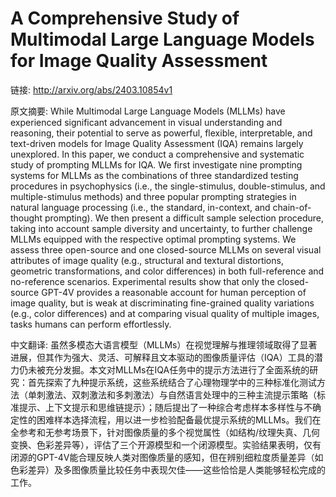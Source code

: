 # A Comprehensive Study of Multimodal Large Language Models for Image Quality Assessment

链接: http://arxiv.org/abs/2403.10854v1

原文摘要:
While Multimodal Large Language Models (MLLMs) have experienced significant
advancement in visual understanding and reasoning, their potential to serve as
powerful, flexible, interpretable, and text-driven models for Image Quality
Assessment (IQA) remains largely unexplored. In this paper, we conduct a
comprehensive and systematic study of prompting MLLMs for IQA. We first
investigate nine prompting systems for MLLMs as the combinations of three
standardized testing procedures in psychophysics (i.e., the single-stimulus,
double-stimulus, and multiple-stimulus methods) and three popular prompting
strategies in natural language processing (i.e., the standard, in-context, and
chain-of-thought prompting). We then present a difficult sample selection
procedure, taking into account sample diversity and uncertainty, to further
challenge MLLMs equipped with the respective optimal prompting systems. We
assess three open-source and one closed-source MLLMs on several visual
attributes of image quality (e.g., structural and textural distortions,
geometric transformations, and color differences) in both full-reference and
no-reference scenarios. Experimental results show that only the closed-source
GPT-4V provides a reasonable account for human perception of image quality, but
is weak at discriminating fine-grained quality variations (e.g., color
differences) and at comparing visual quality of multiple images, tasks humans
can perform effortlessly.

中文翻译:
虽然多模态大语言模型（MLLMs）在视觉理解与推理领域取得了显著进展，但其作为强大、灵活、可解释且文本驱动的图像质量评估（IQA）工具的潜力仍未被充分发掘。本文对MLLMs在IQA任务中的提示方法进行了全面系统的研究：首先探索了九种提示系统，这些系统结合了心理物理学中的三种标准化测试方法（单刺激法、双刺激法和多刺激法）与自然语言处理中的三种主流提示策略（标准提示、上下文提示和思维链提示）；随后提出了一种综合考虑样本多样性与不确定性的困难样本选择流程，用以进一步检验配备最优提示系统的MLLMs。我们在全参考和无参考场景下，针对图像质量的多个视觉属性（如结构/纹理失真、几何变换、色彩差异等），评估了三个开源模型和一个闭源模型。实验结果表明，仅有闭源的GPT-4V能合理反映人类对图像质量的感知，但在辨别细粒度质量差异（如色彩差异）及多图像质量比较任务中表现欠佳——这些恰恰是人类能够轻松完成的工作。
